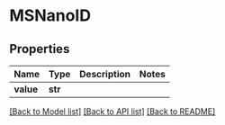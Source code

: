 # MSNanoID


## Properties
Name | Type | Description | Notes
------------ | ------------- | ------------- | -------------
**value** | **str** |  | 

[[Back to Model list]](../README.md#documentation-for-models) [[Back to API list]](../README.md#documentation-for-api-endpoints) [[Back to README]](../README.md)


